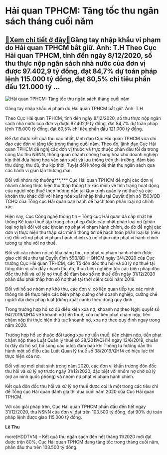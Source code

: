 Hải quan TPHCM: Tăng tốc thu ngân sách tháng cuối năm
=====================================================

[:gift:Xem chi tiết ở đây:gift:](https://hddtvn.com/hai-quan-tphcm-tang-toc-thu-ngan-sach-thang-cuoi-nam-2/)Găng tay nhập khẩu vi phạm do Hải quan TPHCM bắt giữ. Ảnh: T.H Theo Cục Hải quan TPHCM, tính đến ngày 8/12/2020, số thu thực nộp ngân sách nhà nước của đơn vị được 97.402,9 tỷ đồng, đạt 84,7% dự toán pháp lệnh 115.000 tỷ đồng, đạt 80,5% chỉ tiêu phấn đấu 121.000 tỷ …
---------------------------------------------------------------------------------------------------------------------------------------------------------------------------------------------------------------------------------------------------------------------------





![Hải quan TPHCM: Tăng tốc thu ngân sách tháng cuối năm](https://hddtvn.com/wp-content/uploads/2021/01/IMG-3684-1.jpg "Hải quan TPHCM: Tăng tốc thu ngân sách tháng cuối năm")


Găng tay nhập khẩu vi phạm do Hải quan TPHCM bắt giữ. Ảnh: T.H



Theo Cục Hải quan TPHCM, tính đến ngày 8/12/2020, số thu thực nộp ngân sách nhà nước của đơn vị được 97.402,9 tỷ đồng, đạt 84,7% dự toán pháp lệnh 115.000 tỷ đồng, đạt 80,5% chỉ tiêu phấn đấu 121.000 tỷ đồng.


Để đạt được kết quả thu cao nhất, lãnh đạo Cục Hải quan TPHCM vừa chỉ đạo các đơn vị tăng tốc trong tháng cuối năm. Theo đó, lãnh đạo Cục Hải quan TPHCM đề nghị các đơn vị thuộc và trực thuộc phấn đấu tối đa trong công tác thu NSNN, thông quan nhanh chóng hàng hóa cho doanh nghiệp kịp thời đưa hàng hóa vào sản xuất và lưu thông trên thị trường, đảm bảo thu đúng, thu đủ, thu kịp thời. Tuyệt đối không để thất thu ngân sách qua các hành vi gian lận thương mại.


Đối với nhóm nợ thường***,*** Cục Hải quan TPHCM đề nghị các đơn vị nhanh chóng thực hiện thu thập thông tin xác minh về tình trạng hoạt động của người nộp thuế theo hướng dẫn tại Quy trình quản lý nợ thuế và các khoản thu khác đối với hàng hóa xuất nhập khẩu tại Quyết định số 1503/QĐ-TCHQ của Tổng cục Hải quan ban hành để hạch toán phân loại nợ chính xác.


Hiện nay, Cục Công nghệ thông tin – Tổng cục Hải quan đã cập nhật hệ thống Kế toán thuế tập trung cho phép được cập nhật phân loại nợ (phân loại nợ lại) đối với các khoản nợ phạt vi phạm hành chính, do đó đề nghị các đơn vị thực hiện thu thập xác minh thông tin để hạch toán phân loại lại (nếu có) đối với nợ phạt vi phạm hành chính và nợ chậm nộp phạt vi hành chính tương tự như với nợ thuế.


Đối với các nhóm nợ có khả năng thu, nợ phạt vi phạm hành chính được giao chỉ tiêu thu tại Quyết định 590/QĐ-HQHCM ngày 3/4/2020 của Cục trưởng Cục Hải quan TPHCM, các Tổ đôn đốc thu hồi và xử lý nợ thuế tại từng đơn vị cần đẩy nhanh tốc độ, thực hiện nghiêm túc các biện pháp đôn đốc thu hồi và xử lý nợ thuế để đảm bảo số nợ thuế đến ngày 31/12/2020 phấn đấu phải thấp hơn số nợ thuế tại thời điểm cuối năm 2019.


Đối với hồ sơ nhóm nợ khó thu, các đơn vị có liên quan tiếp tục xác minh thông tin để thực hiện các biện pháp cưỡng chế doanh nghiệp, cưỡng chế người đại diện pháp luật (dừng xuất cảnh) theo đúng quy định.


Trong trường hợp hồ sơ đủ điều kiện xóa nợ, khoanh nợ theo Nghị quyết số 94/2019/QH14 về khoanh nợ tiền thuế, xóa nợ tiền phạt chậm nộp, tiền chậm nộp thì thực hiện thủ tục khoanh nợ, xóa nợ theo quy đinh ngay trong năm 2020.


Trường hợp hồ sơ thuộc đối tượng xóa nợ tiền thuế, tiền chậm nộp, tiền phạt chậm nộp theo Luật Quản lý thuế số 38/2019/QH14 ngày 13/6/2019, chuẩn bị đầy đủ hồ sơ, bổ sung các bước đảm bảo khi Thông tư hướng dẫn thi hành một số điều của Luật Quản lý thuế số 38/2019/QH14 có hiệu lực thì thực hiện xóa nợ.


Đối với nợ mới phát sinh trong năm 2020, các đơn vị khẩn trương đôn đốc thu hồi và xử lý nợ trước ngày 31/12/2020, đặc biệt với nhóm nợ chờ xử lý (nợ an ninh quốc phòng) và nhóm nợ phạt vi phạm hành chính.


Kết quả đôn đốc thu hồi và xử lý nợ thuế được coi là một trong các tiêu chí để Tổng cục Hải quan đánh giá thi đua cuối năm 2020 của Cục Hải quan TPHCM.


Với các giải pháp trên, Cục Hải quan TPHCM phấn đấu đến hết ngày 31/12/2020, thu NSNN của đơn vị đạt trên 103.500 tỷ đồng, đạt 90% dự toán pháp lệnh được giao 115.000 tỷ đồng.




**Lê Thu**



more(HDDTVN) – Kết quả thu ngân sách đến hết tháng 11/2020 mới đạt được trên 80%, Cục Hải quan TPHCM đang tăng tốc trong tháng cuối năm, phấn đấu thu trên 103.500 tỷ đồng.

